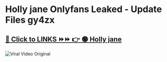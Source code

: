 
 # Holly jane Onlyfans Leaked - Update Files gy4zx

## <h2><a href="https://clipsfans.com/Holly_jane&ref=git">🔗 Click to LINKS ⏩⏩ 👉 🟢 Holly jane </a></h2>

<a href="https://clipsfans.com/Holly_jane&ref=git" rel="nofollow" data-target="animated-image.originalLink"><img src="https://i.ibb.co.com/xMMVF88/686577567.gif" alt="Viral Video Original" style="max-width: 100%; display: inline-block;" data-target="animated-image.originalImage"></a>

